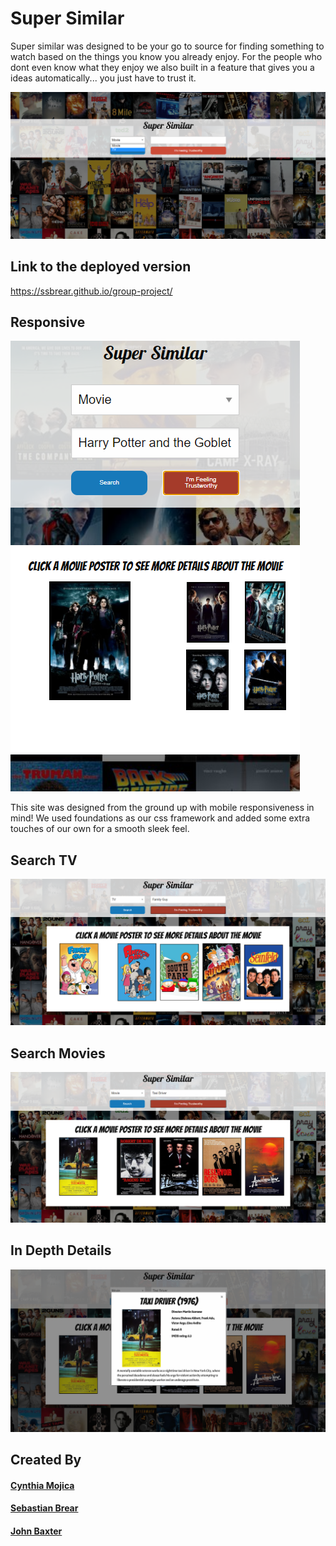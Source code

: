 # Super Similar
Super similar was designed to be your go to source for finding something to watch based on the things you know you already enjoy.  For the people who dont even know what they enjoy we also built in a feature that gives you a ideas automatically... you just have to trust it.

![Main Layout](assets/images/super-similar-dropdown.png)

## Link to the deployed version
https://ssbrear.github.io/group-project/

## Responsive
![Responsive Design](assets/images/super-similar-responsive.png)

This site was designed from the ground up with mobile responsiveness in mind!  We used foundations as our css framework and added some extra touches of our own for a smooth sleek feel.

## Search TV
![Search Television](assets/images/super-similar-tv-search.png)

## Search Movies
![Search Movies](assets/images/super-similar-taxi-driver.png)

## In Depth Details
![Search Movies](assets/images/super-similar-taxi-driver-modal.png)

## Created By
#### [Cynthia Mojica](https://github.com/cynmojica1231)
#### [Sebastian Brear](https://github.com/ssbrear)
#### [John Baxter](https://github.com/jbaxter91)